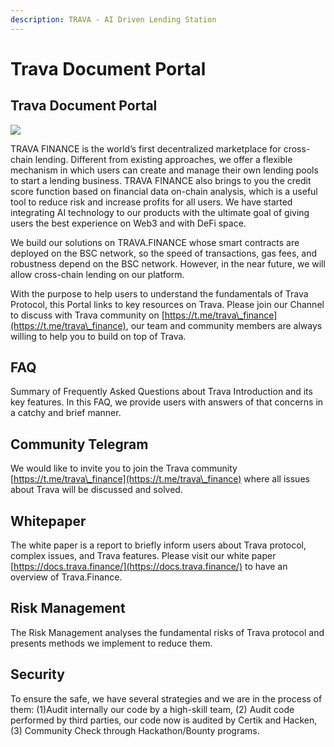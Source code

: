 ```yaml
---
description: TRAVA - AI Driven Lending Station
---
```


# Trava Document Portal

## **Trava Document Portal**

![](https://lh3.googleusercontent.com/newaKzFx29fEKYMGdsZWDYw-1Sh8KOIx7iUYW3TrHeOHNCBsGvr749gf9MsHhDPhogEI13Y0QM0OH40caksX8dYUiOjS4tOwFYvaShZbZdS-0ZvbtqDbBZZqQe8GC2UmItHSxO1m=s0)

TRAVA FINANCE is the world’s first decentralized marketplace for cross-chain lending. Different from existing approaches, we offer a flexible mechanism in which users can create and manage their own lending pools to start a lending business. TRAVA FINANCE also brings to you the credit score function based on financial data on-chain analysis, which is a useful tool to reduce risk and increase profits for all users. We have started integrating AI technology to our products with the ultimate goal of giving users the best experience on Web3 and with DeFi space.

We build our solutions on TRAVA.FINANCE whose smart contracts are deployed on the BSC network, so the speed of transactions, gas fees, and robustness depend on the BSC network. However, in the near future, we will allow cross-chain lending on our platform.

With the purpose to help users to understand the fundamentals of Trava Protocol,  this Portal links to key resources on Trava. Please join our Channel to discuss with Trava community on [https://t.me/trava\_finance](https://t.me/trava\_finance), our team and community members are always willing to help you to build on top of Trava.&#x20;

## **FAQ**

Summary of Frequently Asked Questions about Trava Introduction and its key features. In this FAQ, we provide users with answers of that concerns in a catchy and brief manner.

## **Community Telegram**

We would like to invite you to join the Trava community [https://t.me/trava\_finance](https://t.me/trava\_finance) where all issues about Trava will be discussed and solved.

## **Whitepaper**

The white paper is a report to briefly inform users about Trava protocol, complex issues, and Trava features. Please visit our white paper [https://docs.trava.finance/](https://docs.trava.finance/) to have an overview of Trava.Finance.

## **Risk Management**

The Risk Management analyses the fundamental risks of Trava protocol and presents methods we implement to reduce them.&#x20;

## **Security**

To ensure the safe, we have several strategies and we are in the process of them: (1)Audit internally our code by a high-skill team, (2) Audit code performed by third parties, our code now is audited by Certik and Hacken, (3) Community Check through Hackathon/Bounty programs. &#x20;
